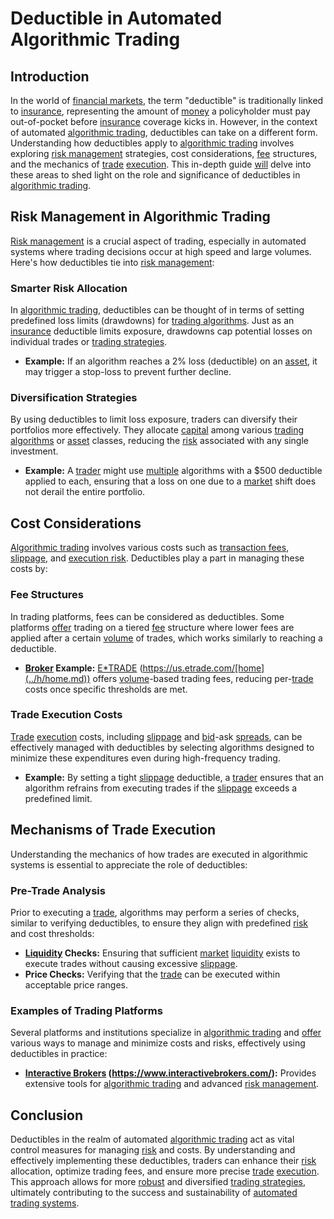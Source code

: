 # Deductible in Automated Algorithmic Trading

## Introduction

In the world of [financial markets](../f/financial_market.md), the term "deductible" is traditionally linked to [insurance](../i/insurance.md), representing the amount of [money](../m/money.md) a policyholder must pay out-of-pocket before [insurance](../i/insurance.md) coverage kicks in. However, in the context of automated [algorithmic trading](../a/accountability.md), deductibles can take on a different form. Understanding how deductibles apply to [algorithmic trading](../a/accountability.md) involves exploring [risk management](../r/risk_management.md) strategies, cost considerations, [fee](../f/fee.md) structures, and the mechanics of [trade](../t/trade.md) [execution](../e/execution.md). This in-depth guide [will](../w/will.md) delve into these areas to shed light on the role and significance of deductibles in [algorithmic trading](../a/accountability.md).

## Risk Management in Algorithmic Trading

[Risk management](../r/risk_management.md) is a crucial aspect of trading, especially in automated systems where trading decisions occur at high speed and large volumes. Here's how deductibles tie into [risk management](../r/risk_management.md):

### Smarter Risk Allocation

In [algorithmic trading](../a/accountability.md), deductibles can be thought of in terms of setting predefined loss limits (drawdowns) for [trading algorithms](../t/trading_algorithms.md). Just as an [insurance](../i/insurance.md) deductible limits exposure, drawdowns cap potential losses on individual trades or [trading strategies](../t/trading_strategies.md).

- **Example:** If an algorithm reaches a 2% loss (deductible) on an [asset](../a/asset.md), it may trigger a stop-loss to prevent further decline.

### Diversification Strategies

By using deductibles to limit loss exposure, traders can diversify their portfolios more effectively. They allocate [capital](../c/capital.md) among various [trading algorithms](../t/trading_algorithms.md) or [asset](../a/asset.md) classes, reducing the [risk](../r/risk.md) associated with any single investment.

- **Example:** A [trader](../t/trader.md) might use [multiple](../m/multiple.md) algorithms with a $500 deductible applied to each, ensuring that a loss on one due to a [market](../m/market.md) shift does not derail the entire portfolio.

## Cost Considerations

[Algorithmic trading](../a/accountability.md) involves various costs such as [transaction fees](../t/transaction_fees.md), [slippage](../s/slippage.md), and [execution risk](../e/execution_risk.md). Deductibles play a part in managing these costs by:

### Fee Structures

In trading platforms, fees can be considered as deductibles. Some platforms [offer](../o/offer.md) trading on a tiered [fee](../f/fee.md) structure where lower fees are applied after a certain [volume](../v/volume.md) of trades, which works similarly to reaching a deductible.

- **[Broker](../b/broker.md) Example:** [E*TRADE](../e/e_trade.md) (https://us.etrade.com/[home](../h/home.md)) offers [volume](../v/volume.md)-based trading fees, reducing per-[trade](../t/trade.md) costs once specific thresholds are met.

### Trade Execution Costs

[Trade](../t/trade.md) [execution](../e/execution.md) costs, including [slippage](../s/slippage.md) and [bid](../b/bid.md)-ask [spreads](../s/spreads.md), can be effectively managed with deductibles by selecting algorithms designed to minimize these expenditures even during high-frequency trading.

- **Example:** By setting a tight [slippage](../s/slippage.md) deductible, a [trader](../t/trader.md) ensures that an algorithm refrains from executing trades if the [slippage](../s/slippage.md) exceeds a predefined limit.

## Mechanisms of Trade Execution

Understanding the mechanics of how trades are executed in algorithmic systems is essential to appreciate the role of deductibles:

### Pre-Trade Analysis

Prior to executing a [trade](../t/trade.md), algorithms may perform a series of checks, similar to verifying deductibles, to ensure they align with predefined [risk](../r/risk.md) and cost thresholds:

- **[Liquidity](../l/liquidity.md) Checks:** Ensuring that sufficient [market](../m/market.md) [liquidity](../l/liquidity.md) exists to execute trades without causing excessive [slippage](../s/slippage.md).
- **Price Checks:** Verifying that the [trade](../t/trade.md) can be executed within acceptable price ranges.

### Examples of Trading Platforms

Several platforms and institutions specialize in [algorithmic trading](../a/accountability.md) and [offer](../o/offer.md) various ways to manage and minimize costs and risks, effectively using deductibles in practice:

- **[Interactive Brokers](../i/interactive_brokers.md) (https://www.interactivebrokers.com/):** Provides extensive tools for [algorithmic trading](../a/accountability.md) and advanced [risk management](../r/risk_management.md).

## Conclusion

Deductibles in the realm of automated [algorithmic trading](../a/accountability.md) act as vital control measures for managing [risk](../r/risk.md) and costs. By understanding and effectively implementing these deductibles, traders can enhance their [risk](../r/risk.md) allocation, optimize trading fees, and ensure more precise [trade](../t/trade.md) [execution](../e/execution.md). This approach allows for more [robust](../r/robust.md) and diversified [trading strategies](../t/trading_strategies.md), ultimately contributing to the success and sustainability of [automated trading systems](../a/automated_trading_systems.md).